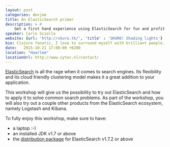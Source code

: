 ```yaml
---
layout: post
categories: devjam
title: An ElasticSearch primer
description: > #
    Get a first hand experience using ElasticSearch for fun and profit
speaker: Carlo Sciolla
website: {url: 'http://skuro.tk/', 'title' : 'SKURO! Shading lights'}
bio: Clojure fanatic, I love to surround myself with brilliant people. Currently serving as CTO for Sytac.
date:   2015-10-21 17:00:00 +0200
location: "Haarlem"
locationUrl: http://www.sytac.nl/contact/
---
```


[ElasticSearch][1] is all the rage when it comes to search engines. Its flexibility and its cloud friendly clustering model makes it a great addition to your application.

This workshop will give us the possibility to try out ElasticSearch and how to apply it to solve common soarch problems. As part of the workshop, you will also try out a couple other products from the ElasticSearch ecosystem, namely Logstash and Kibana.

To fully enjoy this workshop, make sure to have:

- a laptop :-)
- an installed JDK v1.7 or above
- the [distribution package][2] for ElasticSearch v1.7.2 or above

[1]: https://www.elastic.co/products/elasticsearch
[2]: https://www.elastic.co/downloads/elasticsearch
